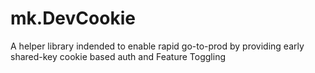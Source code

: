 # mk.DevCookie
A helper library indended to enable rapid go-to-prod by providing early shared-key cookie based auth and Feature Toggling
